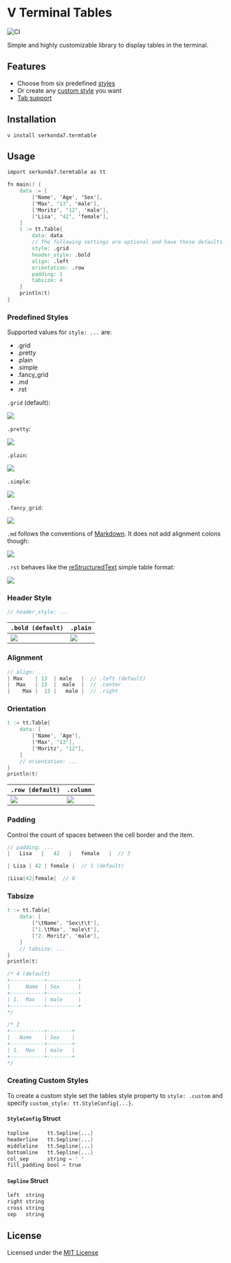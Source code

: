 # V Terminal Tables
![CI](https://github.com/serkonda7/termtable/workflows/CI/badge.svg?branch=master)

Simple and highly customizable library to display tables in the terminal.


## Features
- Choose from six predefined [styles](#predefined-styles)
- Or create any [custom style](#creating-custom-styles) you want 
- [Tab support](#tabsize)


## Installation
`v install serkonda7.termtable`


## Usage
```v
import serkonda7.termtable as tt

fn main() {
	data := [
		['Name', 'Age', 'Sex'],
		['Max', '13', 'male'],
		['Moritz', '12', 'male'],
		['Lisa', '42', 'female'],
	]
	t := tt.Table{
		data: data
		// The following settings are optional and have these defaults:
		style: .grid
		header_style: .bold
		align: .left
		orientation: .row
		padding: 1
		tabsize: 4
	}
	println(t)
}
```


### Predefined Styles
Supported values for `style: ...` are:
- .grid
- .pretty
- .plain
- .simple
- .fancy_grid
- .md
- .rst

`.grid` (default):

![](img/grid_preview.png)

`.pretty`:

![](img/pretty_preview.png)

`.plain`:

![](img/plain_preview.png)

`.simple`:

![](img/simple_preview.png)

`.fancy_grid`:

![](img/fancy_grid_preview.png)

`.md` follows the conventions of [Markdown][md-tables]. It does not add alignment colons though:

![](img/md_preview.png)

`.rst` behaves like the [reStructuredText][rst-tables] simple table format:

![](img/rst_preview.png)


### Header Style
```v
// header_style: ...
```
| `.bold (default)` | `.plain` |
| --- | --- |
| ![](img/headers_bold.png) | ![](img/headers_plain.png) |


### Alignment
```v
// align: ...
| Max    | 13  | male   |  // .left (default)
|  Max   | 13  |  male  |  // .center
|    Max |  13 |   male |  // .right
```


### Orientation
```v
t := tt.Table{
	data: [
		['Name', 'Age'],
		['Max', '13'],
		['Moritz', '12'],
	]
	// orientation: ...
}
println(t)
```
| `.row (default)` | `.column` |
| --- | --- |
| ![](img/orientation_row.png) | ![](img/orientation_column.png) |


### Padding
Control the count of spaces between the cell border and the item.
```v
// padding: ...
|   Lisa   |   42   |   female   |  // 3

| Lisa | 42 | female |  // 1 (default)

|Lisa|42|female|  // 0
```


### Tabsize
```v
t := tt.Table{
	data: [
		['\tName', 'Sex\t\t'],
		['1.\tMax', 'male\t'],
		['2. Moritz', 'male'],
	]
	// tabsize: ...
}
println(t)

/* 4 (default)
+-----------+----------+
|     Name  | Sex      |
+-----------+----------+
| 1.  Max   | male     |
+-----------+----------+
*/

/* 2
+-----------+--------+
|   Name    | Sex    |
+-----------+--------+
| 1.  Max   | male   |
+-----------+--------+
*/
```


### Creating Custom Styles
To create a custom style set the tables style property to `style: .custom`
and specify `custom_style: tt.StyleConfig{...}`.

#### `StyleConfig` Struct
```v
topline      tt.Sepline{...}
headerline   tt.Sepline{...}
middleline   tt.Sepline{...}
bottomline   tt.Sepline{...}
col_sep      string = ' '
fill_padding bool = true
```

#### `Sepline` Struct
```v
left  string
right string
cross string
sep   string
```


## License
Licensed under the [MIT License](LICENSE.md)


<!-- Links -->
[md-tables]: https://www.markdownguide.org/extended-syntax#tables
[rst-tables]: https://docutils.sourceforge.io/docs/user/rst/quickref.html#tables

